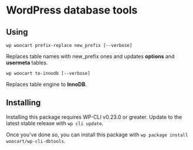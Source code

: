 # WordPress database tools

## Using

~~~
wp woocart prefix-replace new_prefix [--verbose]
~~~

Replaces table names with new_prefix ones and updates **options** and **usermeta** tables.

~~~
wp woocart to-innodb [--verbose]
~~~

Replaces table engine to **InnoDB**.

## Installing

Installing this package requires WP-CLI v0.23.0 or greater. Update to the latest stable release with `wp cli update`.

Once you've done so, you can install this package with `wp package install woocart/wp-cli-dbtools`.
